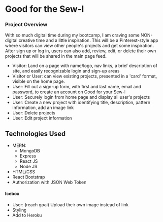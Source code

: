 # Good for the Sew-l

### Project Overview
With so much digital time during my bootcamp, I am craving some NON-digital creative time and a little inspiration. This will be a Pinterest-style app where visitors can view other people's projects and get some inspiration. After sign up or log in, users can also add, review, edit, or delete their own projects that will be shared in the main page feed.
* Visitor: Land on a page with name/logo, nav links, a brief description of site, and easily recognizable login and sign-up areas
* Visitor or User: can view existing projects, presented in a 'card' format, visible on the home page.
* User: Fill out a sign-up form, with first and last name, email and password, to create an account on Good for your Sew-l
* User: Securely login from home page and display all user's projects
* User: Create a new project with identifying title, description, pattern information, add an image link
* User: Delete projects
* User: Edit project information

## Technologies Used
* MERN:
    * MongoDB
    * Express
    * React JS
    * Node JS
* HTML/CSS
* React Bootstrap
* Authorization with JSON Web Token

#### Icebox
* User: (reach goal) Upload their own image instead of link
* Styling
* Add to Heroku